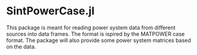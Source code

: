 # SintPowerCase.jl
This package is meant for reading power system data from different sources into data frames. The format is ispired by the MATPOWER case format. The package will also provide some power system matrices based on the data.
